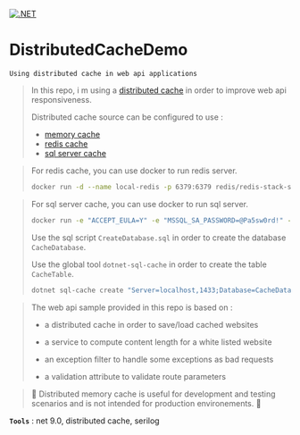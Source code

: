 [![.NET](https://github.com/aimenux/DistributedMemoryCacheDemo/actions/workflows/ci.yml/badge.svg?branch=main)](https://github.com/aimenux/DistributedMemoryCacheDemo/actions/workflows/ci.yml)

# DistributedCacheDemo
```
Using distributed cache in web api applications
```

> In this repo, i m using a [distributed cache](https://learn.microsoft.com/en-us/aspnet/core/performance/caching/distributed) in order to improve web api responsiveness.
>
> Distributed cache source can be configured to use :
> - [memory cache](https://learn.microsoft.com/en-us/aspnet/core/performance/caching/distributed#distributed-memory-cache)
> - [redis cache](https://learn.microsoft.com/en-us/aspnet/core/performance/caching/distributed#distributed-redis-cache)
> - [sql server cache](https://learn.microsoft.com/en-us/aspnet/core/performance/caching/distributed#distributed-sql-server-cache)

> For redis cache, you can use docker to run redis server.
> ```bash
> docker run -d --name local-redis -p 6379:6379 redis/redis-stack-server:latest
> ```

> For sql server cache, you can use docker to run sql server.
> ```bash
> docker run -e "ACCEPT_EULA=Y" -e "MSSQL_SA_PASSWORD=@Pa5sw0rd!" -p 1433:1433 --name local-sqlserver -d mcr.microsoft.com/mssql/server:2022-latest
> ```
> Use the sql script `CreateDatabase.sql` in order to create the database `CacheDatabase`.
> 
> Use the global tool `dotnet-sql-cache` in order to create the table `CacheTable`.
> ```bash
> dotnet sql-cache create "Server=localhost,1433;Database=CacheDatabase;User Id=sa;Password=@Pa5sw0rd!;TrustServerCertificate=True;" dbo CacheTable
> ```

> The web api sample provided in this repo is based on :
>
> - a distributed cache in order to save/load cached websites
>
> - a service to compute content length for a white listed website
>
> - an exception filter to handle some exceptions as bad requests
>
> - a validation attribute to validate route parameters
>

> 📢 Distributed memory cache is useful for development and testing scenarios and is not intended for production environements. 📢

**`Tools`** : net 9.0, distributed cache, serilog